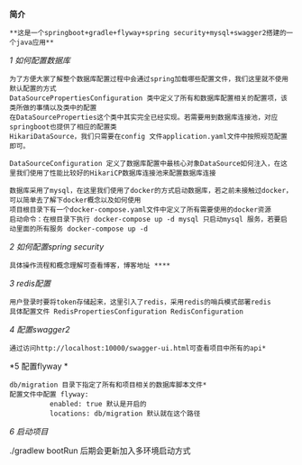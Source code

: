 **简介**
    
    **这是一个springboot+gradle+flyway+spring security+mysql+swagger2搭建的一个java应用**

*1 如何配置数据库*

    为了方便大家了解整个数据库配置过程中会通过spring加载哪些配置文件，我们这里就不使用默认配置的方式
    DataSourcePropertiesConfiguration 类中定义了所有和数据库配置相关的配置项，该类所做的事情以及类中的配置
    在DataSourceProperties这个类中其实完全已经实现。若需要用到数据库连接池，对应springboot也提供了相应的配置类
    HikariDataSource，我们只需要在config 文件application.yaml文件中按照规范配置即可。
       
    DataSourceConfiguration 定义了数据库配置中最核心对象DataSource如何注入，在这里我们使用了性能比较好的HikariCP数据库连接池来配置数据库连接

    数据库采用了mysql，在这里我们使用了docker的方式启动数据库，若之前未接触过docker，可以简单去了解下docker概念以及如何使用
    项目根目录下有一个docker-compose.yaml文件中定义了所有需要使用的docker资源
    启动命令：在根目录下执行 docker-compose up -d mysql 只启动mysql 服务，若要启动里面的所有服务 docker-compose up -d


*2 如何配置spring security*
    
    具体操作流程和概念理解可查看博客，博客地址 ****

*3 redis配置*
    
    用户登录时要将token存储起来，这里引入了redis，采用redis的哨兵模式部署redis
    具体配置文件 RedisPropertiesConfiguration RedisConfiguration

*4 配置swagger2*

    通过访问http://localhost:10000/swagger-ui.html可查看项目中所有的api*

*5 配置flyway *
    
    db/migration 目录下指定了所有和项目相关的数据库脚本文件*
    配置文件中配置 flyway:
              enabled: true 默认是开启的
              locations: db/migration 默认就在这个路径
          
*6 启动项目*
   
   ./gradlew bootRun 后期会更新加入多环境启动方式

